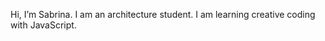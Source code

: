 Hi, I’m Sabrina. I am an architecture student. I am learning creative coding with JavaScript.

<!---
sabrinahclee/sabrinahclee is a ✨ special ✨ repository because its `README.md` (this file) appears on your GitHub profile.
You can click the Preview link to take a look at your changes.
--->
